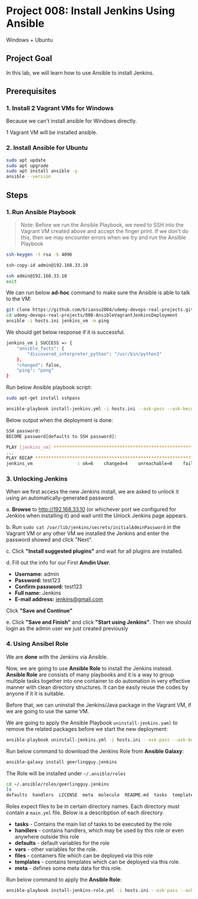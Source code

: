 # Project 008: Install Jenkins Using Ansible

Windows + Ubuntu

<!--
Still have the same issue.

Solutions:

1. Try again at home

2. Wait for tomorrow

Last Sunday also had same experience!

3. make sure jenkins is available for the command `apt search jenkins`!

Maybe Sunday they are doing some updates!

```bash
vagrant@vagrant:~$ sudo apt-get install jenkins
Reading package lists... Done
Building dependency tree       
Reading state information... Done
Package jenkins is not available, but is referred to by another package.
This may mean that the package is missing, has been obsoleted, or
is only available from another source

E: Package 'jenkins' has no installation candidate

vagrant@vagrant:~$ apt search jenkins | grep jenkins

WARNING: apt does not have a stable CLI interface. Use with caution in scripts.

jenkins-debian-glue/focal,focal 0.20.1 all
jenkins-debian-glue-buildenv/focal,focal 0.20.1 all
jenkins-job-builder/focal,focal 3.2.0-1 all
jenkins-job-builder-doc/focal,focal 3.2.0-1 all
libjenkins-htmlunit-core-js-java/focal,focal 2.6-hudson-1-1fakesync1 all
libjenkins-json-java/focal,focal 2.4-jenkins-3-5 all
libjenkins-json-java-doc/focal,focal 2.4-jenkins-3-5 all
  Documentation for libjenkins-json-java
libjenkins-trilead-ssh2-java/focal,focal 217-jenkins-8-1 all
libjenkins-trilead-ssh2-java-doc/focal,focal 217-jenkins-8-1 all
  Documentation for libjenkins-trilead-ssh2-java
python-jenkins-doc/focal,focal 0.4.16-1 all
python3-jenkins/focal,focal 0.4.16-1 all
python3-jenkins-job-builder/focal,focal 3.2.0-1 all
python3-jenkinsapi/focal,focal 0.3.11-1ubuntu1 all
```

Btw <https://pkg.origin.jenkins.io/debian-stable/> has the official information.
-->

<!--
Issues:

Can't use a Windows system for the Ansible control node.

Install 2 Vagrant VMs in Windows?
-->

## Project Goal

In this lab, we will learn how to use Ansible to install Jenkins.

## Prerequisites

### 1. Install 2 Vagrant VMs for Windows

Because we can't install ansible for Windows directly.

1 Vagrant VM will be installed ansible.

### 2. Install Ansible for Ubuntu

```bash
sudo apt update
sudo apt upgrade
sudo apt install ansible -y
ansible --version
```

<!--
```bash
vagrant@vagrant:~$ ansible --version

ansible 2.9.6
  config file = /etc/ansible/ansible.cfg
  configured module search path = ['/home/vagrant/.ansible/plugins/modules', '/usr/share/ansible/plugins/modules']
  ansible python module location = /usr/lib/python3/dist-packages/ansible
  executable location = /usr/bin/ansible
  python version = 3.8.10 (default, Mar 13 2023, 10:26:41) [GCC 9.4.0]
```
-->

## Steps

### 1. Run Ansible Playbook

> Note: Before we run the Ansible Playbook, we need to SSH into the Vagrant VM created above and accept the finger print. If we don't do this, then we may encounter errors when we try and run the Ansible Playbook

```bash
ssh-keygen -t rsa -b 4096

ssh-copy-id admin@192.168.33.10

ssh admin@192.168.33.10 
exit
```

<!--
```bash
DevOps 🚀 devbox % ssh-copy-id admin@192.168.33.10
/usr/bin/ssh-copy-id: INFO: Source of key(s) to be installed: "/Users/x239757/.ssh/id_rsa.pub"
/usr/bin/ssh-copy-id: INFO: attempting to log in with the new key(s), to filter out any that are already installed
/usr/bin/ssh-copy-id: INFO: 1 key(s) remain to be installed -- if you are prompted now it is to install the new keys
admin@192.168.33.10's password: 
Permission denied, please try again.
admin@192.168.33.10's password: 

Number of key(s) added:        1

Now try logging into the machine, with:   "ssh 'admin@192.168.33.10'"
and check to make sure that only the key(s) you wanted were added.

DevOps 🚀 devbox % ssh admin@192.168.33.10 
Welcome to Ubuntu 20.04.6 LTS (GNU/Linux 5.4.0-42-generic x86_64)

 * Documentation:  https://help.ubuntu.com
 * Management:     https://landscape.canonical.com
 * Support:        https://ubuntu.com/advantage
New release '22.04.2 LTS' available.
Run 'do-release-upgrade' to upgrade to it.

Last login: Sun Apr  2 15:29:13 2023 from 192.168.33.1
$ exit
Connection to 192.168.33.10 closed.
DevOps 🚀 devbox % 
```
-->

We can run below **ad-hoc** command to make sure the Ansible is able to talk to the VM:

```bash
git clone https://github.com/briansu2004/udemy-devops-real-projects.git
cd udemy-devops-real-projects/008-AnsibleVagrantJenkinsDeployment
ansible -i hosts.ini jenkins_vm -m ping 
```

<!--
> Note: If we are using other VM instead of Vagrant, we need to update the IP in `hosts.ini`
-->

We should get below response if it is successful.

```bash
jenkins_vm | SUCCESS => {
    "ansible_facts": {
        "discovered_interpreter_python": "/usr/bin/python3"
    },
    "changed": false,
    "ping": "pong"
}
```

Run below Ansible playbook script:

```bash
sudo apt-get install sshpass

ansible-playbook install-jenkins.yml -i hosts.ini --ask-pass --ask-become-pass
```

<!--
> Note: The password is stored in `Vagrantfile` for `admin` user if we are using Vagrant as VM. The default is `admin123`. We should see below output if the installation is successful.
-->

Below output when the deployment is done:

```bash
SSH password: 
BECOME password[defaults to SSH password]: 

PLAY [jenkins_vm] **************************************************************************************
...
PLAY RECAP *********************************************************************************************
jenkins_vm                 : ok=6    changed=4    unreachable=0    failed=0    skipped=0    rescued=0    ignored=0  
```

<!--
`dpkg --get-selections | grep jenkins`
-->

### 3. Unlocking Jenkins

When we first access the new Jenkins install, we are asked to unlock it using an automatically-generated password.

a. **Browse** to <http://192.168.33.10> (or whichever port we configured for Jenkins when installing it) and wait until the Unlock Jenkins page appears.

b. Run `sudo cat /var/lib/jenkins/secrets/initialAdminPassword` in the Vagrant VM or any other VM we installed the Jenkins and enter the password showed and click "Next".

c. Click **"Install suggested plugins"** and wait for all plugins are installed.

d. Fill out the info for our First **Amdin User**.

- **Username:** admin
- **Password:** test123  
- **Confirm password:** test123
- **Full name:** Jenkins
- **E-mail address:** jenkins@gmail.com

Click **"Save and Continue"**

e. Click **"Save and Finish"** and click **"Start using Jenkins"**. Then we should login as the admin user we just created previously

### 4. Using Ansibel Role

We are **done** with the Jenkins via Ansible.

Now, we are going to use **Ansible Role** to install the Jenkins instead. **Ansible Role** are consists of many playbooks and it is a way to group multiple tasks together into one container to do automation in very effective manner with clean directory structures. It can be easily reuse the codes by anyone if it it is suitable.

Before that, we can uninstall the Jenkins/Java package in the Vagrant VM, if we are going to use the same VM.

We are going to apply the Ansible Playbook `uninstall-jenkins.yaml` to remove the related packages before we start the new deployment:

```bash
ansible-playbook uninstall-jenkins.yml -i hosts.ini --ask-pass --ask-become-pass
```

Run below command to download the Jenkins Role from **Ansible Galaxy**:

```bash
ansible-galaxy install geerlingguy.jenkins
```

The Role will be installed under `~/.ansible/roles`

```bash
cd ~/.ansible/roles/geerlingguy.jenkins
ls
defaults  handlers  LICENSE  meta  molecule  README.md  tasks  templates  tests  vars
```

Roles expect files to be in certain directory names. Each directory must contain a `main.yml` file. Below is a describption of each directory.

- **tasks** - Contains the main list of tasks to be executed by the role
- **handlers** - contains handlers, which may be used by this role or even anywhere outside this role
- **defaults** - default variables for the role
- **vars** - other variables for the role.
- **files** - containers file which can be deployed via this role
- **templates** - contains templates which can be deployed via this role.
- **meta** - defines some meta data for this role.

Run below command to apply the **Ansible Role**:

```bash
ansible-playbook install-jenkins-role.yml -i hosts.ini --ask-pass --ask-become-pass
```
